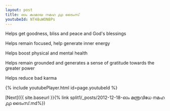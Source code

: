 ```yaml
---
layout: post
title: ഓം കാമായ നമഹ ൧൧ ടൈംസ്
youtubeId: NT48uWON8Ps
---
```

 
 
Helps get goodness, bliss and peace and God's blessings
 
Helps remain focused, help generate inner energy 
 
Helps boost physical and mental health 
 
Helps remain grounded and generates a sense of gratitude towards the greater power 
 
Helps reduce bad karma
 
 
 
 


{% include youtubePlayer.html id=page.youtubeId %}
 
[Next]({{ site.baseurl }}{% link  split1/_posts/2012-12-18-ഓം മന്ത്രവിധേ നമഹ ൧൧ ടൈംസ്.md%})
 
